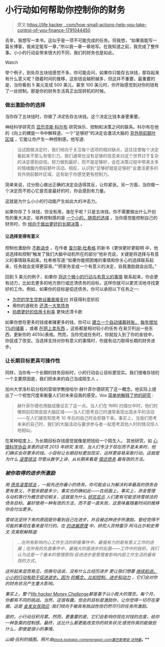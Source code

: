 # 小行动如何帮助你控制你的财务

> 原文:[https://life hacker . com/how-small-actions-help-you-take-control-of-you-finance-1791044450](https://lifehacker.com/how-small-actions-help-you-take-control-of-your-finance-1791044450)

去年，我想写一本书。这似乎是一项不可能完成的任务。但我想，“如果我能写一篇长博客，我肯定能写一章，”所以我一章一章地写。在我知道之前，我完成了整件事。小小的行动会带来很大的不同，我们的财务也是如此。

Watch

举个例子，到处存五块钱感觉不多。你可能会问，如果你只能存五块钱，那存起来有什么意义呢？随着时间的推移，这些钱会越积越多，但这并不重要。最重要的是，当你看到 5 美元变成 500 美元，甚至 100 美元时，你开始感觉到对你的钱有了一丝控制。那是你的财务生活真正出现转机的时候。

### 做出激励你的选择

当你存了五块钱时，你做了*决定*去存五块钱。这个决定比钱本身更重要。

神经科学研究员 [亚历克斯·科尔布](https://alexkorbphd.wordpress.com/) 研究快乐、控制和决策之间的联系。科尔布在他的《向上的螺旋一书中解释道，一个“足够好”的决定会激活大脑的 [背外侧前额叶区域](https://en.wikipedia.org/wiki/Dorsolateral_prefrontal_cortex) ，它能让你产生一种控制感。他写道:

> 当试图做决定时，我们倾向于关注每个选项的相对缺点，这往往使每个决定看起来不那么有吸引力。我们通常也没有足够的信息来对这个世界过于复杂的决定感到自信。努力做到最好，而不是足够好，会在决策过程中带来太多的情绪腹内侧前额叶活动。相反，认识到“足够好就是足够好”会激活更多的背外侧前额叶区域，这有助于你感觉更有控制力。

简单来说，过分担心做出正确的决定会适得其反，让你紧张。另一方面，当你做一个决定而不担心它是否是最好的时，你会感到有力量。

这就是为什么小小的行动能产生如此大的冲击力。

如果你存了 5 块钱，但没有用，谁在乎呢？只是五块钱。你不需要做出什么开创性的重大决定。培养控制感的是 [一个小的、随意的选择](https://lifehacker.com/create-small-choices-for-yourself-to-feel-in-control-of-1784948866) 。当你感觉能控制自己的财务时，你 [倾向于做出更好的长期决策](http://twocents.lifehacker.com/my-finances-sucked-until-i-conquered-my-fear-of-being-p-1724941320) 。

#### 让选择变得有意义

控制也激励你 [不断进步](http://lifehacker.com/motivate-yourself-to-finish-a-task-with-this-two-step-p-1777860759) 。在作者 [查尔斯·杜希格](http://lifehacker.com/im-charles-duhigg-and-this-is-how-i-work-1511638172) 的新书《更快更好更聪明 中，他说选择和控制“触发了我们大脑中动机所在的部分”他补充说，关键是将选择与有意义的事情联系起来。杜希格写道:“如果你能把困难的事情和你关心的选择联系起来，任务就会变得更容易。”“把家务变成一个有意义的决定，自我激励就会出现。”

回到 5 美元的例子，如果你 [将这个微小的行动与有意义的事情](https://lifehacker.com/the-first-thing-you-should-do-to-get-your-money-in-orde-1778951984) 联系起来，你会更有动力，比如去更多的地方旅行或还清债务的目标，这样你就可以更灵活地寻找更好的工作。例如，如果你的目标是偿还债务，你可以承担以下任务之一:

*   [为您的学生贷款设置直接支付](http://twocents.lifehacker.com/take-advantage-of-the-direct-debit-student-loan-disco-1713237822) 并获得利息折扣
*   用你的退税去 [还清一大笔债务](http://twocents.lifehacker.com/put-your-tax-refund-toward-debt-or-other-financial-goa-1691735041#_ga=1.222618779.1268082208.1431441811)
*   [协商更好的信用卡利率](http://lifehacker.com/negotiate-a-lower-credit-card-apr-with-this-script-1690542594) 更快还清卡款

如果你想存更多的钱或者赚更多的钱，你可以 [建立一个自动储蓄转账，](http://lifehacker.com/how-to-automate-your-finances-and-save-money-explained-1723625611) [每年增加 1%的储蓄](http://lifehacker.com/contribute-1-more-each-year-to-boost-your-retirement-s-1679979273) ，或者 [在网上卖东西](http://lifehacker.com/the-complete-guide-to-selling-your-unwanted-crap-for-mo-5981335) 。这些都是相对较小的任务:在易贝列出一些东西，更新你的 401(k)表格。然而，当你完成任务时，你就投入到了你的金钱中，你促成了改变。当选择支持对你有意义的事情时，你就有动力取得长期的财务进步。

### 让长期目标更具可操作性

同样，当你有一个长期的财务目标时，小的行动会让目标更现实。我们很难存钱的一个主要原因是，我们把未来的自己当成陌生人 。

加州大学洛杉矶分校的营销学教授哈尔·赫什菲尔德研究了这一概念。他实际上提出了一个视觉尺度来衡量人们对未来自我的感受。Vox [简单地解释了他的研究](http://www.vox.com/2014/12/18/7414105/procrastination-future-planning) :

> 赫什菲尔德也用脑成像证实了这一点。当人们在 fMRI 扫描仪中时，他们的嘴侧前扣带皮层大脑区域——当人们思考自己时通常表现出高水平的活动——在人们被告知思考 10 年后的自己时会安静下来。事实上，当我们思考未来的自己时，我们的大脑活动与要求参与者一起思考其他人时的情况惊人地相似。

在某种程度上，为长期目标存钱感觉就像是把钱给一个陌生人。 其他研究，如 [心理科学协会](http://journals.sagepub.com/doi/pdf/10.1177/0956797613512129)[](http://www.psychologicalscience.org/)*发表的这项 2013 年研究 发现，当人们专注于现在而不是未来时，他们确实会存更多的钱。小目标让长期目标更加现实，这样更容易采取行动。这就是为什么 [滚雪球法](https://en.wikipedia.org/wiki/Debt-snowball_method) 尽管从数学上讲，从长期来看是 [偿还债务](http://twocents.lifehacker.com/more-research-shows-that-the-snowball-method-is-the-bes-1790533681) 最有效的方法。*

### *被你取得的进步所激励*

*用 [债务滚雪球法](https://en.wikipedia.org/wiki/Debt-snowball_method) ，一般先还你最小的债务。你可能会认为解决利率最高的债务会更有意义，不管余额是多少，事实也的确如此——在纸面上。事实上，资金管理与动机等行为概念密切相关，这就是为什么 [研究显示](http://jcr.oxfordjournals.org/content/early/2016/08/08/jcr.ucw037) 人们更有可能坚持雪球法的债务目标。最好使用一种有效的方法，而不是一直失败，这意味着随着时间的推移你会付出更多。*

*雪球法坚持下来的原因是你看到自己在进步，并且被这种进步所激励。曾经觉得不可能的事现在看来是可行的。在 [*的进展原理*](https://www.amazon.com/gp/product/142219857X/ref=as_li_ss_tl?asc_campaign=InlineText&asc_refurl=https://lifehacker.com/how-small-actions-help-you-take-control-of-your-finance-1791044450&asc_source=&camp=1789&creative=390957&creativeASIN=142219857X&ie=UTF8&linkCode=as2&tag=kinjalifehackerlink-20) 中，研究人员特雷莎·阿马比尔和史蒂文·克莱默解释道:*

> *...在所有影响内心工作生活的积极事件中，最强有力的是有意义工作的进展；在所有的负面事件中，最强大的是进步的反面——工作中的挫折。我们认为这是一个基本的管理原则:促进进步是管理者影响内部工作生活的最有效的方式。*

*这听起来显而易见，但换句话说，没有什么比经历进步 更让我们想要 [继续前进。小小的行动有助于促进进步。因为](http://lifehacker.com/how-to-stay-motivated-in-life-and-work-using-the-goldil-1783132075) [的概念，比如控制、进步和动力](http://twocents.lifehacker.com/focus-on-these-four-concepts-to-finally-master-your-mon-1783552476) ，它们会对你的财务状况产生重大影响。*

*事实上，整个[life hacker Money Challenge](https://lifehacker.com/the-lifehacker-money-challenge-is-back-1790627747)都是基于以小胜大的理念。每个月，你都有不同的挑战。当然，这很有趣，但总的目标是激励你，让你觉得一切尽在掌握。这是 [金发女孩效应](http://lifehacker.com/stressing-yourself-a-bit-for-work-you-enjoy-can-be-heal-1784942904) :我们倾向于被具有挑战性但仍然可行的任务所激励。*

*是的，小行动日积月累。然而，更重要的是，它们会影响你现在对钱的态度，给你一种急需的控制感。最终，这比什么都更能改变你的财务状况:感觉你真的能做些什么，即使是很小的事情。*

*山姆·伍利的插图。照片由[<small>*stock.tookapic.com*</small>](https://stock.tookapic.com/photos/7003)<small></small>*[<small>*energepic.com*</small>](https://www.pexels.com/u/energepic-com-27411/)<small></small>*[<small>*塞巴斯蒂安·沃特曼*</small>](https://www.pexels.com/u/sebastian-voortman-44106/)<small>**。**</small>***